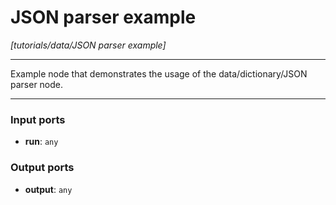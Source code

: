 # JSON parser example

_[tutorials/data/JSON parser example]_

---

Example node that demonstrates the usage of the data/dictionary/JSON parser node.  

---

### Input ports

* __run__: ` any `

### Output ports

* __output__: ` any `

